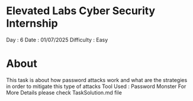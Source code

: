 # Elevated Labs Cyber Security Internship

Day : 6
Date : 01/07/2025
Difficulty : Easy

# About
This task is about how password attacks work and what are the strategies in order to mitigate this type of attacks
Tool Used : Password Monster
For More Details please check TaskSolution.md file
